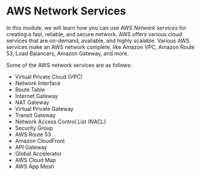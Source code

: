 # AWS Network Services

In this module, we will learn how you can use *AWS Network services* for creating a fast, reliable, and secure network. AWS offers various cloud services that are on-demand, available, and highly scalable. Various AWS services make an AWS network complete, like Amazon VPC, Amazon Route 53, Load Balancers, Amazon Gateway, and more.

Some of the AWS network services are as follows:
- Virtual Private Cloud (VPC)
- Network Interface
- Route Table
- Internet Gateway
- NAT Gateway
- Virtual Private Gateway
- Transit Gateway
- Network Access Control List (NACL)
- Security Group
- AWS Route 53
- Amazon CloudFront
- API Gateway
- Global Accelerator
- AWS Cloud Map
- AWS App Mesh
